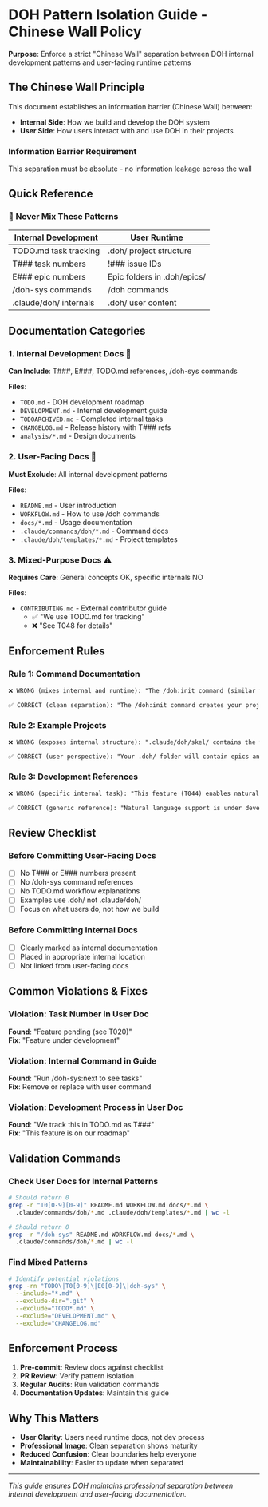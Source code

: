 # DOH Pattern Isolation Guide - Chinese Wall Policy

**Purpose**: Enforce a strict "Chinese Wall" separation between DOH internal development patterns and user-facing
runtime patterns

## The Chinese Wall Principle

This document establishes an information barrier (Chinese Wall) between:

- **Internal Side**: How we build and develop the DOH system
- **User Side**: How users interact with and use DOH in their projects

### Information Barrier Requirement

This separation must be absolute - no information leakage across the wall

## Quick Reference

### 🚫 Never Mix These Patterns

| Internal Development   | User Runtime                |
| ---------------------- | --------------------------- |
| TODO.md task tracking  | .doh/ project structure     |
| T### task numbers      | !### issue IDs              |
| E### epic numbers      | Epic folders in .doh/epics/ |
| /doh-sys commands      | /doh commands               |
| .claude/doh/ internals | .doh/ user content          |

## Documentation Categories

### 1. Internal Development Docs 🔧

**Can Include**: T###, E###, TODO.md references, /doh-sys commands

**Files**:

- `TODO.md` - DOH development roadmap
- `DEVELOPMENT.md` - Internal development guide
- `TODOARCHIVED.md` - Completed internal tasks
- `CHANGELOG.md` - Release history with T### refs
- `analysis/*.md` - Design documents

### 2. User-Facing Docs 👤

**Must Exclude**: All internal development patterns

**Files**:

- `README.md` - User introduction
- `WORKFLOW.md` - How to use /doh commands
- `docs/*.md` - Usage documentation
- `.claude/commands/doh/*.md` - Command docs
- `.claude/doh/templates/*.md` - Project templates

### 3. Mixed-Purpose Docs ⚠️

**Requires Care**: General concepts OK, specific internals NO

**Files**:

- `CONTRIBUTING.md` - External contributor guide
    - ✅ "We use TODO.md for tracking"
    - ❌ "See T048 for details"

## Enforcement Rules

### Rule 1: Command Documentation

```markdown
❌ WRONG (mixes internal and runtime): "The /doh:init command (similar to T001 skeleton) creates..."

✅ CORRECT (clean separation): "The /doh:init command creates your project structure..."
```

### Rule 2: Example Projects

```markdown
❌ WRONG (exposes internal structure): ".claude/doh/skel/ contains the templates..."

✅ CORRECT (user perspective): "Your .doh/ folder will contain epics and tasks..."
```

### Rule 3: Development References

```markdown
❌ WRONG (specific internal task): "This feature (T044) enables natural language..."

✅ CORRECT (generic reference): "Natural language support is under development..."
```

## Review Checklist

### Before Committing User-Facing Docs

- [ ] No T### or E### numbers present
- [ ] No /doh-sys command references
- [ ] No TODO.md workflow explanations
- [ ] Examples use .doh/ not .claude/doh/
- [ ] Focus on what users do, not how we build

### Before Committing Internal Docs

- [ ] Clearly marked as internal documentation
- [ ] Placed in appropriate internal location
- [ ] Not linked from user-facing docs

## Common Violations & Fixes

### Violation: Task Number in User Doc

**Found**: "Feature pending (see T020)"  
**Fix**: "Feature under development"

### Violation: Internal Command in Guide

**Found**: "Run /doh-sys:next to see tasks"  
**Fix**: Remove or replace with user command

### Violation: Development Process in User Doc

**Found**: "We track this in TODO.md as T###"  
**Fix**: "This feature is on our roadmap"

## Validation Commands

### Check User Docs for Internal Patterns

```bash
# Should return 0
grep -r "T0[0-9][0-9]" README.md WORKFLOW.md docs/*.md \
  .claude/commands/doh/*.md .claude/doh/templates/*.md | wc -l

# Should return 0
grep -r "/doh-sys" README.md WORKFLOW.md docs/*.md \
  .claude/commands/doh/*.md | wc -l
```

### Find Mixed Patterns

```bash
# Identify potential violations
grep -rn "TODO\|T0[0-9]\|E0[0-9]\|doh-sys" \
  --include="*.md" \
  --exclude-dir=".git" \
  --exclude="TODO*.md" \
  --exclude="DEVELOPMENT.md" \
  --exclude="CHANGELOG.md"
```

## Enforcement Process

1. **Pre-commit**: Review docs against checklist
2. **PR Review**: Verify pattern isolation
3. **Regular Audits**: Run validation commands
4. **Documentation Updates**: Maintain this guide

## Why This Matters

- **User Clarity**: Users need runtime docs, not dev process
- **Professional Image**: Clean separation shows maturity
- **Reduced Confusion**: Clear boundaries help everyone
- **Maintainability**: Easier to update when separated

---

_This guide ensures DOH maintains professional separation between internal development and user-facing documentation._
